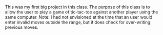 This was my first big project in this class. 
The purpose of this class is to allow the user to play a game of tic-tac-toe against another player using the same computer. 
Note: I had not envisioned at the time that an user would enter invalid moves outside the range, but it does check for over-writing previous moves.
